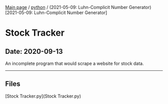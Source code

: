 [Main page](/) / [python](/python) / (2021-05-09: Luhn-Complicit Number Generator)[2021-05-09: Luhn-Complicit Number Generator]

# Stock Tracker

## Date: 2020-09-13

An incomplete program that would scrape a website for stock data.

-----

## Files

[Stock Tracker.py](Stock Tracker.py)